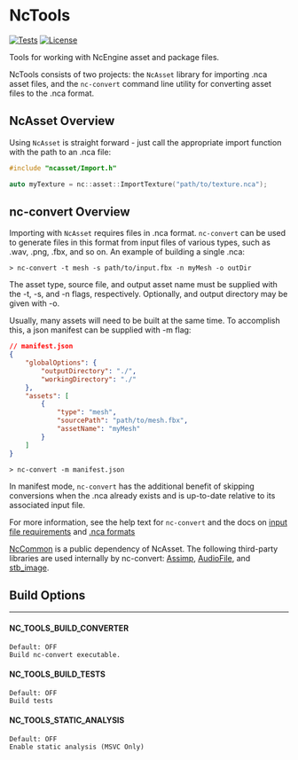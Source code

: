 # NcTools
[![Tests](https://github.com/NcStudios/NcTools/actions/workflows/build.yml/badge.svg)](https://github.com/NcStudios/NcTools/actions?query=workflow%3ABuild)
[![License](https://img.shields.io/github/license/NcStudios/NcTools.svg)](https://github.com/NcStudios/NcTools/blob/main/LICENSE)

Tools for working with NcEngine asset and package files.

NcTools consists of two projects: the `NcAsset` library for importing .nca
asset files, and the `nc-convert` command line utility for converting asset
files to the .nca format.

## NcAsset Overview
Using `NcAsset` is straight forward - just call the appropriate import
function with the path to an .nca file:
```cpp
#include "ncasset/Import.h"

auto myTexture = nc::asset::ImportTexture("path/to/texture.nca");
```

## nc-convert Overview
Importing with `NcAsset` requires files in .nca format. `nc-convert` can be used
to generate files in this format from input files of various types, such as .wav,
.png, .fbx, and so on. An example of building a single .nca:
```
> nc-convert -t mesh -s path/to/input.fbx -n myMesh -o outDir
```

The asset type, source file, and output asset name must be supplied with the -t,
-s, and -n flags, respectively. Optionally, and output directory may be given
with -o.

Usually, many assets will need to be built at the same time. To accomplish this,
a json manifest can be supplied with -m flag:

```json
// manifest.json
{
    "globalOptions": {
        "outputDirectory": "./",
        "workingDirectory": "./"
    },
    "assets": [
        {
            "type": "mesh",
            "sourcePath": "path/to/mesh.fbx",
            "assetName": "myMesh"
        }
    ]
}
```

```
> nc-convert -m manifest.json
```

In manifest mode, `nc-convert` has the additional benefit of skipping conversions
when the .nca already exists and is up-to-date relative to its associated input file.

For more information, see the help text for `nc-convert` and the docs on [input file
requirements](docs/SourceFileRequirements.md) and [.nca formats](docs/AssetFormats.md)

[NcCommon]() is a public dependency of NcAsset. The following third-party libraries are used internally by nc-convert: [Assimp](), [AudioFile](), and [stb_image]().

## Build Options
-----------------
#### NC_TOOLS_BUILD_CONVERTER
    Default: OFF
    Build nc-convert executable.

#### NC_TOOLS_BUILD_TESTS
    Default: OFF
    Build tests

#### NC_TOOLS_STATIC_ANALYSIS
    Default: OFF
    Enable static analysis (MSVC Only)
